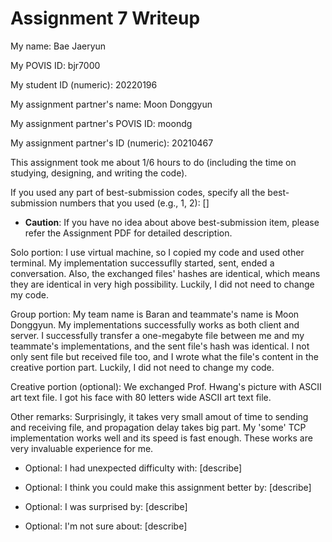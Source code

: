 Assignment 7 Writeup
=============

My name: Bae Jaeryun

My POVIS ID: bjr7000

My student ID (numeric): 20220196

My assignment partner's name: Moon Donggyun

My assignment partner's POVIS ID: moondg

My assignment partner's ID (numeric): 20210467

This assignment took me about 1/6 hours to do (including the time on studying, designing, and writing the code).

If you used any part of best-submission codes, specify all the best-submission numbers that you used (e.g., 1, 2): []

- **Caution**: If you have no idea about above best-submission item, please refer the Assignment PDF for detailed description.

Solo portion:
	I use virtual machine, so I copied my code and used other terminal. My
implementation successuflly started, sent, ended a conversation. Also, the
exchanged files' hashes are identical, which means they are identical in very
high possibility.
	Luckily, I did not need to change my code.

Group portion:
	My team name is Baran and teammate's name is Moon Donggyun. My
implementations successfully works as both client and server. I successfully
transfer a one-megabyte file between me and my teammate's implementations, and
the sent file's hash was identical. I not only sent file but received file too,
and I wrote what the file's content in the creative portion part.
	Luckily, I did not need to change my code.

Creative portion (optional):
	We exchanged Prof. Hwang's picture with ASCII art text file. I got his
face with 80 letters wide ASCII art text file.

Other remarks:
	Surprisingly, it takes very small amout of time to sending and receiving
file, and propagation delay takes big part. My 'some' TCP implementation works
well and its speed is fast enough. These works are very invaluable experience
for me.

- Optional: I had unexpected difficulty with: [describe]

- Optional: I think you could make this assignment better by: [describe]

- Optional: I was surprised by: [describe]

- Optional: I'm not sure about: [describe]
